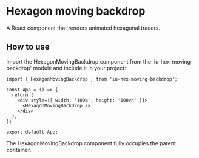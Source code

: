 # Hexagon moving backdrop

A React component that renders animated hexagonal tracers.

## How to use

Import the HexagonMovingBackdrop component from the 'iu-hex-moving-backdrop' module and include it in your project:
```tsx
import { HexagonMovingBackdrop } from 'iu-hex-moving-backdrop';

const App = () => {
  return (
    <div style={{ width: '100%', height: '100vh' }}>
      <HexagonMovingBackdrop />
    </div>
  );
};

export default App;
```

The HexagonMovingBackdrop component fully occupies the parent container.


